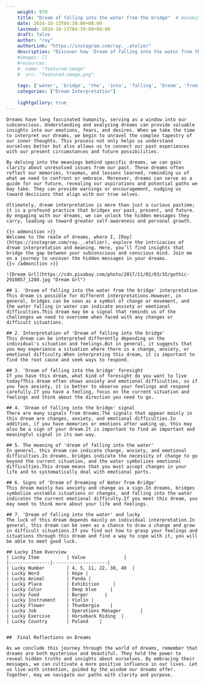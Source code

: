 ```yaml
---
    weight: 979
    title: "Dream of falling into the water from the bridge"  # Assuming 'title' column exists
    date: 2024-10-13T04:39:00+08:00
    lastmod: 2024-10-13T04:39:00+08:00
    draft: false
    author: "ray"
    authorLink: "https://instagram.com/ray._.atelier"
    description: "Discover how 'Dream of falling into the water from the bridge' can interpret your future and uncover its significant meanings in your life."
    #images: []
    #resources:
    #- name: "featured-image"
    #  src: "featured-image.png"
    
    tags: ['water', 'bridge', 'the', 'into', 'falling', 'Dream', 'from', 'of']
    categories: ["Dream Interpretation"]
    
    lightgallery: true
---
```

    
    Dreams have long fascinated humanity, serving as a window into our subconscious. Understanding and analyzing dreams can provide valuable insights into our emotions, fears, and desires. When we take the time to interpret our dreams, we begin to unravel the complex tapestry of our inner thoughts. This process not only helps us understand ourselves better but also allows us to connect our past experiences with our present circumstances and future possibilities.
    
    By delving into the meanings behind specific dreams, we can gain clarity about unresolved issues from our past. These dreams often reflect our memories, traumas, and lessons learned, reminding us of what we need to confront or embrace. Moreover, dreams can serve as a guide for our future, revealing our aspirations and potential paths we may take. They can provide warnings or encouragement, nudging us toward decisions that align with our true selves.
    
    Ultimately, dream interpretation is more than just a curious pastime; it is a profound practice that bridges our past, present, and future. By engaging with our dreams, we can unlock the hidden messages they carry, leading us toward greater self-awareness and personal growth.
    
    {{< admonition >}}
    Welcome to the realm of dreams, where I, [Ray](https://instagram.com/ray._.atelier), explore the intricacies of dream interpretation and meaning. Here, you’ll find insights that bridge the gap between your subconscious and conscious mind. Join me on a journey to uncover the hidden messages in your dreams.
    {{< /admonition >}}
    
    ![Dream Grl](https://cdn.pixabay.com/photo/2017/11/02/03/35/gothic-2910057_1280.jpg "Dream Grl")
    
    ## 1. 'Dream of falling into the water from the bridge' interpretation
    This dream is possible for different interpretations.However, in general, bridges can be seen as a symbol of change or movement, and the water falling in water can indicate anxiety or emotional difficulties.This dream may be a signal that reminds us of the challenges we need to overcome when faced with any changes or difficult situations.
    
    ## 2. Interpretation of 'Dream of falling into the bridge'
    This dream can be interpreted differently depending on the individual's situation and feelings.But in general, it suggests that you may experience a situation where there is a change, anxiety, or emotional difficulty.When interpreting this dream, it is important to find the root cause and seek ways to respond.
    
    ## 3. 'Dream of falling into the bridge' foresight
    If you have this dream, what kind of foresight do you want to live today?This dream often shows anxiety and emotional difficulties, so if you face anxiety, it is better to observe your feelings and respond carefully.If you have a feeling, focus on the current situation and feelings and think about the direction you need to go.
    
    ## 4. 'Dream of falling into the bridge' signal
    There are many signals from dreams.The signals that appear mainly in this dream are changes, anxiety, and emotional difficulties.In addition, if you have memories or emotions after waking up, this may also be a sign of your dream.It is important to find an important and meaningful signal in its own way.
    
    ## 5. The meaning of 'dream of falling into the water'
    In general, this dream can indicate change, anxiety, and emotional difficulties.In dreams, bridges indicate the necessity of change to go beyond the current situation, and the water symbolizes emotional difficulties.This dream means that you must accept changes in your life and to systematically deal with emotional parts.
    
    ## 6. Signs of 'Dream of Dreaming of Water from Bridge'
    This dream mainly has anxiety and change as a sign.In dreams, bridges symbolize unstable situations or changes, and falling into the water indicates the current emotional difficulty.If you meet this dream, you may need to think more about your life and feelings.
    
    ## 7. 'Dream of falling into the water' and lucky
    The luck of this dream depends mainly on individual interpretation.In general, this dream can be seen as a chance to draw a change and grow in difficult situations.If you find out how to grasp your feelings and situations through this dream and find a way to cope with it, you will be able to meet good luck.
    
    ## Lucky Item Overview
    | Lucky Item          | Value              |
    |---------------|--------------------|
    | Lucky Number        | 4, 5, 11, 22, 38, 40  |
    | Lucky Word          | Hope |
    | Lucky Animal        | Panda |
    | Lucky Place         | Exhibition     |
    | Lucky Color         | Deep blue     |
    | Lucky Food          | Burger      |
    | Lucky Instrument    | Violin |
    | Lucky Flower        | Thunbergia    |
    | Lucky Job           | Operations Manager       |
    | Lucky Exercise      | Horseback Riding  |
    | Lucky Country       | Poland    |
    
    
    ##  Final Reflections on Dreams
    
    As we conclude this journey through the world of dreams, remember that dreams are both mysterious and beautiful. They hold the power to reveal hidden truths and insights about ourselves. By embracing their messages, we can cultivate a more positive influence in our lives. Let us live with intention, guided by the wisdom our dreams offer. Together, may we navigate our paths with clarity and purpose.
    
